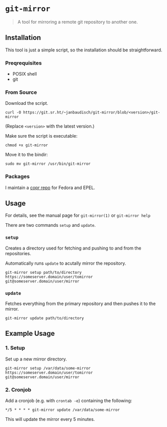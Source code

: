 # `git-mirror`

> A tool for mirroring a remote git repository to another one.

## Installation

This tool is just a simple script, so the installation should be straightforward.

### Preqrequisites

 - POSIX shell
 - git

### From Source

Download the script.

```
curl -O https://git.sr.ht/~janbaudisch/git-mirror/blob/<version>/git-mirror
```

(Replace `<version>` with the latest version.)

Make sure the script is executable:

```
chmod +x git-mirror
```

Move it to the bindir:

```
sudo mv git-mirror /usr/bin/git-mirror
```

### Packages

I maintain a [copr repo][copr-url] for Fedora and EPEL.

## Usage

For details, see the manual page for `git-mirror(1)` or `git-mirror help`

There are two commands `setup` and `update`.

### `setup`

Creates a directory used for fetching and pushing to and from the repositories.

Automatically runs `update` to acutally mirror the repository.

```
git-mirror setup path/to/directory https://someserver.domain/user/tomirror git@someserver.domain/user/mirror
```

### `update`

Fetches everything from the primary repository and then pushes it to the mirror.

```
git-mirror update path/to/directory
```

## Example Usage

### 1. Setup

Set up a new mirror directory.

```
git-mirror setup /var/data/some-mirror https://someserver.domain/user/tomirror git@someserver.domain/user/mirror
```

### 2. Cronjob

Add a cronjob (e.g. with `crontab -e`) containing the following:

```
*/5 * * * * git-mirror update /var/data/some-mirror
```

This will update the mirror every 5 minutes.

[copr-url]: https://copr.fedorainfracloud.org/coprs/janbaudisch/git-mirror

